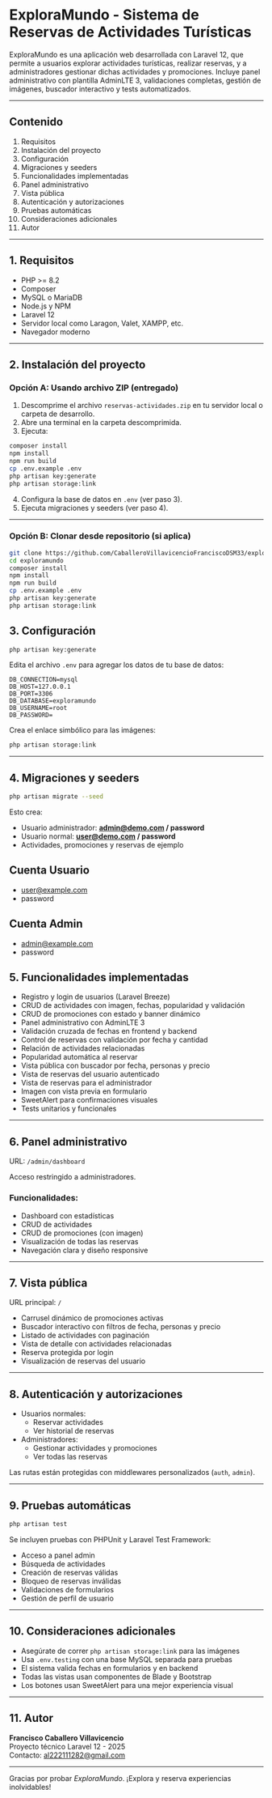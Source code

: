 
# ExploraMundo - Sistema de Reservas de Actividades Turísticas

ExploraMundo es una aplicación web desarrollada con Laravel 12, que permite a usuarios explorar actividades turísticas, realizar reservas, y a administradores gestionar dichas actividades y promociones. Incluye panel administrativo con plantilla AdminLTE 3, validaciones completas, gestión de imágenes, buscador interactivo y tests automatizados.

---

## Contenido

1. Requisitos
2. Instalación del proyecto
3. Configuración
4. Migraciones y seeders
5. Funcionalidades implementadas
6. Panel administrativo
7. Vista pública
8. Autenticación y autorizaciones
9. Pruebas automáticas
10. Consideraciones adicionales
11. Autor

---

## 1. Requisitos

- PHP >= 8.2
- Composer
- MySQL o MariaDB
- Node.js y NPM
- Laravel 12
- Servidor local como Laragon, Valet, XAMPP, etc.
- Navegador moderno

---

## 2. Instalación del proyecto

### Opción A: Usando archivo ZIP (entregado)

1. Descomprime el archivo `reservas-actividades.zip` en tu servidor local o carpeta de desarrollo.
2. Abre una terminal en la carpeta descomprimida.
3. Ejecuta:

```bash
composer install
npm install
npm run build
cp .env.example .env
php artisan key:generate
php artisan storage:link
```

4. Configura la base de datos en `.env` (ver paso 3).
5. Ejecuta migraciones y seeders (ver paso 4).

---

### Opción B: Clonar desde repositorio (si aplica)

```bash
git clone https://github.com/CaballeroVillavicencioFranciscoDSM33/exploramundo.git
cd exploramundo
composer install
npm install
npm run build
cp .env.example .env
php artisan key:generate
php artisan storage:link
```

## 3. Configuración

```bash
php artisan key:generate
```

Edita el archivo `.env` para agregar los datos de tu base de datos:

```
DB_CONNECTION=mysql
DB_HOST=127.0.0.1
DB_PORT=3306
DB_DATABASE=exploramundo
DB_USERNAME=root
DB_PASSWORD=
```

Crea el enlace simbólico para las imágenes:

```bash
php artisan storage:link
```

---

## 4. Migraciones y seeders

```bash
php artisan migrate --seed
```

Esto crea:

- Usuario administrador: **admin@demo.com / password**
- Usuario normal: **user@demo.com / password**
- Actividades, promociones y reservas de ejemplo

## Cuenta Usuario

- user@example.com
- password

## Cuenta Admin

- admin@example.com
- password

## 5. Funcionalidades implementadas

- Registro y login de usuarios (Laravel Breeze)
- CRUD de actividades con imagen, fechas, popularidad y validación
- CRUD de promociones con estado y banner dinámico
- Panel administrativo con AdminLTE 3
- Validación cruzada de fechas en frontend y backend
- Control de reservas con validación por fecha y cantidad
- Relación de actividades relacionadas
- Popularidad automática al reservar
- Vista pública con buscador por fecha, personas y precio
- Vista de reservas del usuario autenticado
- Vista de reservas para el administrador
- Imagen con vista previa en formulario
- SweetAlert para confirmaciones visuales
- Tests unitarios y funcionales

---

## 6. Panel administrativo

URL: `/admin/dashboard`

Acceso restringido a administradores.

### Funcionalidades:

- Dashboard con estadísticas
- CRUD de actividades
- CRUD de promociones (con imagen)
- Visualización de todas las reservas
- Navegación clara y diseño responsive

---

## 7. Vista pública

URL principal: `/`

- Carrusel dinámico de promociones activas
- Buscador interactivo con filtros de fecha, personas y precio
- Listado de actividades con paginación
- Vista de detalle con actividades relacionadas
- Reserva protegida por login
- Visualización de reservas del usuario

---

## 8. Autenticación y autorizaciones

- Usuarios normales:
  - Reservar actividades
  - Ver historial de reservas
- Administradores:
  - Gestionar actividades y promociones
  - Ver todas las reservas

Las rutas están protegidas con middlewares personalizados (`auth`, `admin`).

---

## 9. Pruebas automáticas

```bash
php artisan test
```

Se incluyen pruebas con PHPUnit y Laravel Test Framework:

- Acceso a panel admin
- Búsqueda de actividades
- Creación de reservas válidas
- Bloqueo de reservas inválidas
- Validaciones de formularios
- Gestión de perfil de usuario

---

## 10. Consideraciones adicionales

- Asegúrate de correr `php artisan storage:link` para las imágenes
- Usa `.env.testing` con una base MySQL separada para pruebas
- El sistema valida fechas en formularios y en backend
- Todas las vistas usan componentes de Blade y Bootstrap
- Los botones usan SweetAlert para una mejor experiencia visual

---

## 11. Autor

**Francisco Caballero Villavicencio**  
Proyecto técnico Laravel 12 - 2025  
Contacto: al222111282@gmail.com

---

Gracias por probar *ExploraMundo*. ¡Explora y reserva experiencias inolvidables!
